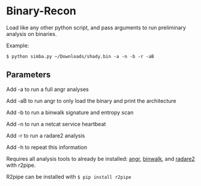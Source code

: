 # Binary-Recon

Load like any other python script, and pass arguments to run preliminary analysis on binaries.

Example:

`$ python simba.py ~/Downloads/shady.bin -a -n -b -r -aB`

## Parameters

Add -a to run a full angr analyses


Add -aB to run angr to only load the binary and print the architecture

Add -b to run a binwalk signature and entropy scan

Add -n to run a netcat service heartbeat

Add -r to run a radare2 analysis

Add -h to repeat this information

Requires all analysis tools to already be installed: [angr](https://github.com/angr/angr), [binwalk](https://github.com/devttys0/binwalk), and [radare2](https://github.com/radare/radare2) with r2pipe.

R2pipe can be installed with `$ pip install r2pipe`


